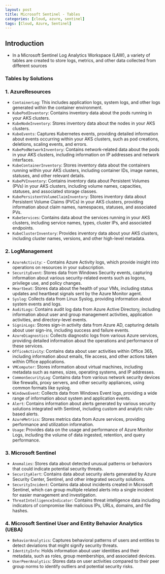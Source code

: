 ```yaml
---
layout: post
title: Microsoft Sentinel - Tables
categories: [cloud, azure, sentinel]
tags: [Cloud, Azure, Sentinel]
---
```


## Introduction
- In a Microsoft Sentinel Log Analytics Workspace (LAW), a variety of tables are created to store logs, metrics, and other data collected from different sources

### Tables by Solutions

### 1. **AzureResources**
- `ContainerLog`: This includes application logs, system logs, and other logs generated within the container environment.
- `KubePodInventory`: Contains inventory data about the pods running in your AKS clusters.
- `KubeNodeInventory`: Stores inventory data about the nodes in your AKS clusters.
- `KubeEvents`: Captures Kubernetes events, providing detailed information about events occurring within your AKS clusters, such as pod creations, deletions, scaling events, and errors.
- `KubePodNetworkInventory`: Contains network-related data about the pods in your AKS clusters, including information on IP addresses and network interfaces.
- `KubeContainerInventory`: Stores inventory data about the containers running within your AKS clusters, including container IDs, image names, statuses, and other relevant details.
- `KubePVInventory`: Contains inventory data about Persistent Volumes (PVs) in your AKS clusters, including volume names, capacities, statuses, and associated storage classes.
- `KubePersistentVolumeClaimInventory`: Stores inventory data about Persistent Volume Claims (PVCs) in your AKS clusters, providing information about claim names, namespaces, statuses, and associated PVs.
- `KubeServices`: Contains data about the services running in your AKS clusters, including service names, types, cluster IPs, and associated endpoints.
- `KubeClusterInventory`: Provides inventory data about your AKS clusters, including cluster names, versions, and other high-level metadata.

### 2. **LogManagement**
- `AzureActivity`: - Contains Azure Activity logs, which provide insight into operations on resources in your subscription. 
- `SecurityEvent`: Stores data from Windows Security events, capturing information about various security-related events such as logons, privilege use, and policy changes.
- `Heartbeat`: Stores data about the health of your VMs, including status updates and heartbeat signals sent by the Azure Monitor agent.
- `Syslog`: Collects data from Linux Syslog, providing information about system events and logs.
- `AuditLogs`: Contains audit log data from Azure Active Directory, including information about user and group management activities, application activities, and directory-level events.
- `SigninLogs`: Stores sign-in activity data from Azure AD, capturing details about user sign-ins, including success and failure events.
- `AzureDiagnostics`: Collects diagnostic logs from various Azure services, providing detailed information about the operations and performance of these services.
- `OfficeActivity`: Contains data about user activities within Office 365, including information about emails, file access, and other actions taken within Office applications.
- `VMComputer`: Stores information about virtual machines, including metadata such as names, sizes, operating systems, and IP addresses.
- `CommonSecurityLog`: Contains data from various network security devices like firewalls, proxy servers, and other security appliances, using common formats like syslog.
- `WindowsEvent`: Collects data from Windows Event logs, providing a wide range of information about system and application events.
- `Alert`: Contains information about alerts generated by various security solutions integrated with Sentinel, including custom and analytic rule-based alerts.
- `AzureMetrics`: Stores metrics data from Azure services, providing performance and utilization information.
- `Usage`: Provides data on the usage and performance of Azure Monitor Logs, including the volume of data ingested, retention, and query performance.

### 3. **Microsoft Sentinel**
- `Anomalies`: Stores data about detected unusual patterns or behaviors that could indicate potential security threats.
- `SecurityAlert`: Contains data about security alerts generated by Azure Security Center, Sentinel, and other integrated security solutions.
- `SecurityIncident`: Contains data about incidents created in Microsoft Sentinel, which can group multiple related alerts into a single incident for easier management and investigation.
- `ThreatIntelligenceIndicator`: Contains threat intelligence data including indicators of compromise like malicious IPs, URLs, domains, and file hashes.

### 4. **Microsoft Sentinel User and Entity Behavior Analytics (UEBA)**
- `BehaviorAnalytics`: Captures behavioral patterns of users and entities to detect deviations that might signify security threats.
- `IdentityInfo`: Holds information about user identities and their metadata, such as roles, group memberships, and associated devices.
- `UserPeerAnalytics`: Stores data on user activities compared to their peer group norms to identify outliers and potential security risks.






